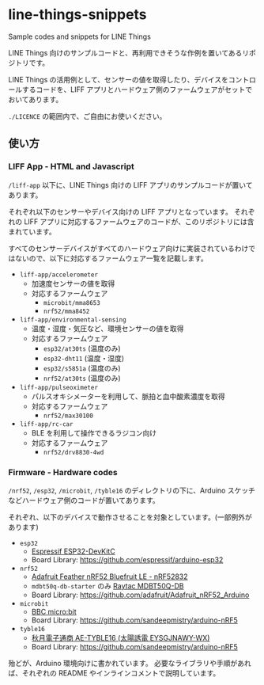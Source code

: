 # line-things-snippets
Sample codes and snippets for LINE Things

LINE Things 向けのサンプルコードと、再利用できそうな作例を置いてあるリポジトリです。

LINE Things の活用例として、センサーの値を取得したり、デバイスをコントロールするコードを、LIFF アプリとハードウェア側のファームウェアがセットでおいてあります。

`./LICENCE` の範囲内で、ご自由にお使いください。

## 使い方

### LIFF App - HTML and Javascript

`/liff-app` 以下に、LINE Things 向けの LIFF アプリのサンプルコードが置いてあります。

それぞれ以下のセンサーやデバイス向けの LIFF アプリとなっています。
それぞれの LIFF アプリに対応するファームウェアのコードが、このリポジトリには含まれています。

すべてのセンサーデバイスがすべてのハードウェア向けに実装されているわけではないので、以下に対応するファームウェア一覧を記載します。

- `liff-app/accelerometer`
  - 加速度センサーの値を取得
  - 対応するファームウェア
    - `microbit/mma8653`
    - `nrf52/mma8452`
- `liff-app/environmental-sensing`
  - 温度・湿度・気圧など、環境センサーの値を取得
  - 対応するファームウェア
    - `esp32/at30ts` (温度のみ)
    - `esp32-dht11` (温度・湿度)
    - `esp32/s5851a` (温度のみ)
    - `nrf52/at30ts` (温度のみ)
- `liff-app/pulseoximeter`
  - パルスオキシメーターを利用して、脈拍と血中酸素濃度を取得
  - 対応するファームウェア
    - `nrf52/max30100`
- `liff-app/rc-car`
  - BLE を利用して操作できるラジコン向け
  - 対応するファームウェア
    - `nrf52/drv8830-4wd`

### Firmware - Hardware codes

`/nrf52`, `/esp32`, `/microbit`, `/tyble16` のディレクトリの下に、Arduino スケッチなどハードウェア側のコードが置いてあります。

それぞれ、以下のデバイスで動作させることを対象としています。(一部例外があります)

- `esp32`
  - [Espressif ESP32-DevKitC](https://www.espressif.com/en/products/hardware/esp32-devkitc/overview)
  - Board Library: https://github.com/espressif/arduino-esp32
- `nrf52`
  - [Adafruit Feather nRF52 Bluefruit LE - nRF52832](https://www.adafruit.com/product/3406)
  - `mdbt50q-db-starter` のみ [Raytac MDBT50Q-DB](http://www.raytac.com/product/ins.php?index_id=81)
  - Board Library: https://github.com/adafruit/Adafruit_nRF52_Arduino
- `microbit`
  - [BBC micro:bit](https://microbit.org/)
  - Board Library: https://github.com/sandeepmistry/arduino-nRF5
- `tyble16`
  - [秋月電子通商 AE-TYBLE16 (太陽誘電 EYSGJNAWY-WX)](http://akizukidenshi.com/catalog/g/gK-12339/)
  - Board Library: https://github.com/sandeepmistry/arduino-nRF5

殆どが、Arduino 環境向けに書かれています。
必要なライブラリや手順があれば、それぞれの README やインラインコメントで説明しています。
